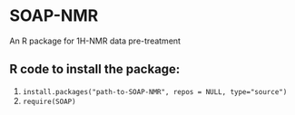 # SOAP-NMR
An R package for 1H-NMR data pre-treatment 

## R code to install the package:
1. `install.packages("path-to-SOAP-NMR", repos = NULL, type="source")`
2. `require(SOAP)`
